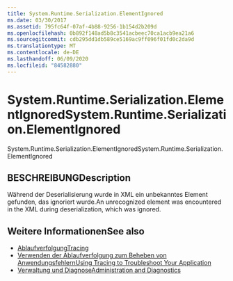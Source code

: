 ```yaml
---
title: System.Runtime.Serialization.ElementIgnored
ms.date: 03/30/2017
ms.assetid: 795fc64f-07af-4b88-9256-1b154d2b209d
ms.openlocfilehash: 0b892f148ad5b8c3541acbeec70ca1acb9ea21a6
ms.sourcegitcommit: cdb295dd1db589ce5169ac9ff096f01fd0c2da9d
ms.translationtype: MT
ms.contentlocale: de-DE
ms.lasthandoff: 06/09/2020
ms.locfileid: "84582880"
---
```

# <a name="systemruntimeserializationelementignored"></a><span data-ttu-id="98200-102">System.Runtime.Serialization.ElementIgnored</span><span class="sxs-lookup"><span data-stu-id="98200-102">System.Runtime.Serialization.ElementIgnored</span></span>
<span data-ttu-id="98200-103">System.Runtime.Serialization.ElementIgnored</span><span class="sxs-lookup"><span data-stu-id="98200-103">System.Runtime.Serialization.ElementIgnored</span></span>  
  
## <a name="description"></a><span data-ttu-id="98200-104">BESCHREIBUNG</span><span class="sxs-lookup"><span data-stu-id="98200-104">Description</span></span>  
 <span data-ttu-id="98200-105">Während der Deserialisierung wurde in XML ein unbekanntes Element gefunden, das ignoriert wurde.</span><span class="sxs-lookup"><span data-stu-id="98200-105">An unrecognized element was encountered in the XML during deserialization, which was ignored.</span></span>  
  
## <a name="see-also"></a><span data-ttu-id="98200-106">Weitere Informationen</span><span class="sxs-lookup"><span data-stu-id="98200-106">See also</span></span>

- [<span data-ttu-id="98200-107">Ablaufverfolgung</span><span class="sxs-lookup"><span data-stu-id="98200-107">Tracing</span></span>](index.md)
- [<span data-ttu-id="98200-108">Verwenden der Ablaufverfolgung zum Beheben von Anwendungsfehlern</span><span class="sxs-lookup"><span data-stu-id="98200-108">Using Tracing to Troubleshoot Your Application</span></span>](using-tracing-to-troubleshoot-your-application.md)
- [<span data-ttu-id="98200-109">Verwaltung und Diagnose</span><span class="sxs-lookup"><span data-stu-id="98200-109">Administration and Diagnostics</span></span>](../index.md)
